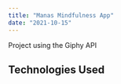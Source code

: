 ```yaml
---
title: "Manas Mindfulness App"
date: "2021-10-15"
---
```


Project using the Giphy API

## Technologies Used
